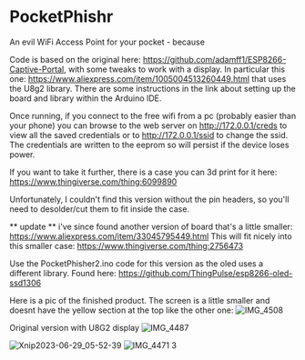 # PocketPhishr
An evil WiFi Access Point for your pocket - because

Code is based on the original here: https://github.com/adamff1/ESP8266-Captive-Portal, with some tweaks to work with a display. In particular this one: https://www.aliexpress.com/item/1005004513260449.html that uses the U8g2 library. There are some instructions in the link about setting up the board and library within the Arduino IDE.


Once running, if you connect to the free wifi from a pc (probably easier than your phone) you can browse to the web server on http://172.0.0.1/creds to view all the saved credentials or to http://172.0.0.1/ssid to change the ssid.
The credentials are written to the eeprom so will persist if the device loses power.


If you want to take it further, there is a case you can 3d print for it here: https://www.thingiverse.com/thing:6099890

Unfortunately, I couldn't find this version without the pin headers, so you'll need to desolder/cut them to fit inside the case.


** update **
i've since found another version of board that's a little smaller:
https://www.aliexpress.com/item/33045795449.html
This will fit nicely into this smaller case:
https://www.thingiverse.com/thing:2756473

Use the PocketPhisher2.ino code for this version as the oled uses a different library. Found here:
https://github.com/ThingPulse/esp8266-oled-ssd1306

Here is a pic of the finished product. The screen is a little smaller and doesnt have the yellow section at the top like the other one:
![IMG_4508](https://github.com/AnotherWayIn/PocketPhishr/assets/10500665/bc34ed63-5b0c-4ac3-9290-d20e3670be2b)



Original version with U8G2 display
![IMG_4487](https://github.com/AnotherWayIn/PocketPhishr/assets/10500665/691bf384-637d-4af8-b2d8-cbeb152cc0a4)

![Xnip2023-06-29_05-52-39](https://github.com/AnotherWayIn/PocketPhishr/assets/10500665/941055ce-3b88-497e-af2f-07562731b9de)
![IMG_4471 3](https://github.com/AnotherWayIn/PocketPhishr/assets/10500665/dee45064-4e52-4b82-98fc-5fe3bf8d1ffc)




